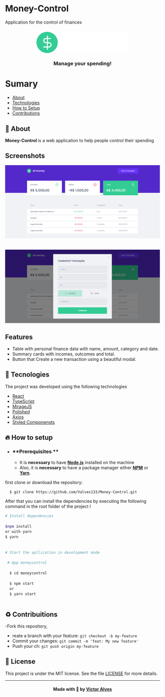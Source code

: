 # Money-Control
Application for the control of finances

<h3 align="center">
    <img alt="Logo" title="#logo" width="300px" src="./src/assets/logo.svg">
    <br><br>
    <b>Manage your spending!</b> 
</h3>

# Sumary

- [About](#about)
- [Technologies](#tecnologies)
- [How to Setup](#how-to-setup)
- [Contributions](#contribuitions)

<a id="about"></a>

## :bookmark: About

<strong> Money-Control </strong> is a web application to help people control their spending

## Screenshots

<div align="center" id="top"> 
  <img src="./src/assets/home.png" alt="02 Dtmoney" />
</div>
<br/>
<br/>
<div align="center" id="top"> 
  <img src="./src/assets/modal.png" alt="02 Dtmoney" />
</div>

## Features

- Table with personal finance data with name, amount, category and date.
- Summary cards with incomes, outcomes and total.
- Button that Create a new transaction using a beautiful modal.

<a id="tecnologies"></a>

## :rocket: Tecnologies

The project was developed using the following technologies

- [React](https://pt-br.reactjs.org/)
- [TypeScript](https://www.typescriptlang.org/)
- [MirageJS](https://miragejs.com/)
- [Polished](https://polished.js.org/)
- [Axios](https://github.com/axios/axios)
- [Styled Componensts](https://styled-components.com/)


<a id="how-to-setup"></a>

## :fire: How to setup

- ### **Prerequisites **

  - It is **necessary** to have **[Node.js](https://nodejs.org/en/)** installed on the machine
  - Also, it is **necessary** to have a package manager either **[NPM](https://www.npmjs.com/)** or **[Yarn](https://yarnpkg.com/)**.

first clone or download the repository:

```sh
  $ git clone https://github.com/Valves133/Money-Control.git
```

After that you can install the dependencies by executing the following command in the root folder of the project
 l 
```sh
# Install dependencies

$npm install
or with yarn
$ yarn


# Start the apllication in development mode

 # App moneycontrol
 
  $ cd moneycontrol
  
  $ npm start
  or
  $ yarn start
 
  ```




<a id="contribuitions"></a>

## :recycle: Contribuitions

-Fork this repository,
- reate a branch with your feature: `git checkout -b my-feature`
- Commit your changes: `git commit -m 'feat: My new feature'`
- Push your ch: `git push origin my-feature`


## :memo: License

This project is under the MIT license. See the file [LICENSE](LICENSE.md) for more details.

---

<h4 align="center">
    Made with 💜 by <a href="https://www.linkedin.com/in/victor-hugo-mendes-alves-075105157/" target="_blank">Victor Alves</a>
</h4>
